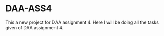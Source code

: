 # DAA-ASS4
This a new project for DAA assignment 4.
Here I will be doing all the tasks given of DAA assignment 4.
